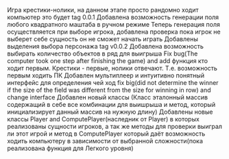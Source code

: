 Игра крестики-нолики, на данном этапе просто рандомно ходит компьютер это будет tag 0.0.1
Добавлена возможность генерации поля любого квадратного маштаба в ручном режиме
Теперь генерация поля осуществляется при выборе игрока, добавлена проверка пока игрок не выберет себе сущность он не сможет начать играть
Добавлены выделения выбора персонажа tag v0.0.2
Добавлена возможность выбирать количество объектов в ряд для выигрыша
Fix bug(The computer took one step after finishing the game) and add функция кто ходит первым. Крестики - первые, нолики отвечают. Т.е. возможность первым ходить ПК
Добавлен мультиплеер и интуитивно понятный интерфейс для определения чей ход
fix big(did not determine the winner if the size of the field was different from the size for winning in row) and change interface
Добавлен новый классы (Класс эталонный массив содержащий в себе все комбинации для выишрыша и метод, который инициализирует данный массив на нужную длину)
Добавлены новые классы Player and ComputePlayer(наследник от Player) в которых реализованы сущности игроков, а так же методы для проверки выиграл ли этот игрой 
и метод в ComputePlayer который даёт возможность ходить компьютеру в зависимости от выбранной сложности(пока реализована функция для Легкого уровня)